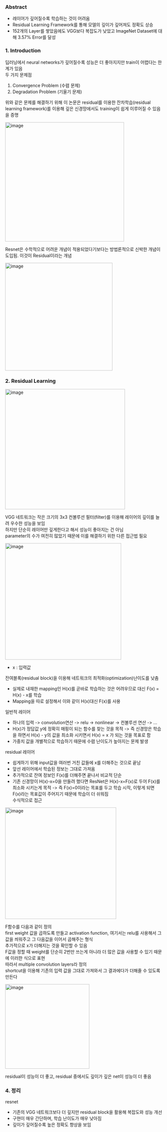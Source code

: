 ### Abstract
* 레이어가 깊어질수록 학습하는 것이 어려움
* Residual Learning Framework를 통해 모델의 깊이가 깊어져도 정확도 상승
* 152개의 Layer를 쌓았음에도 VGG보다 복잡도가 낮았고 ImageNet Dataset에 대해 3.57% Error를 달성
### 1. Introduction  
딥러닝에서 neural networks가 깊어질수록 성능은 더 좋아지지만 train이 어렵다는 한계가 있음  
두 가지 문제점  
1. Convergence Problem (수렴 문제)
2. Degradation Problem (기울기 문제)

위와 같은 문제를 해결하기 위해 이 논문은 residual를 이용한 잔차학습(residual learning framework)를 이용해 깊은 신경망에서도 training이 쉽게 이루어질 수 있음을 증명  

<img width="381" alt="image" src="https://github.com/ces0o/Paper-Review/assets/127365253/89c3bbde-a1c8-440f-a44a-33e8b9ba574a">
 
  
Resnet은 수학적으로 어려운 개념이 적용되었다기보다는 방법론적으로 신박한 개념이 도입됨. 이것이 Residual이라는 개념  

<img width="344" alt="image" src="https://github.com/ces0o/Paper-Review/assets/127365253/1c820fec-3ba7-4597-9e63-9ef0d92c4e61">

 ### 2. Residual Learning  

<img width="384" alt="image" src="https://github.com/ces0o/Paper-Review/assets/127365253/00cfd536-79c8-4bec-bef9-9c6f1f9816a7">
 

VGG 네트워크는 작은 크기의 3x3 컨볼루션 필터(filter)를 이용해 레이어의 깊이를 늘려 우수한 성능을 보임  
하지만 단순히 레이어만 깊게한다고 해서 성능이 좋아지는 건 아님  
parameter의 수가 여전히 많았기 때문에 이를 해결하기 위한 다른 접근법 필요   


<img width="372" alt="image" src="https://github.com/ces0o/Paper-Review/assets/127365253/02a53eaa-ed87-4f63-a7cd-b3db2eb0c1e6">
  

* x : 입력값  

잔여블록(residual block)을 이용해 네트워크의 최적화(optimization)난이도를 낮춤
* 실제로 내재한 mapping인 H(x)를 곧바로 학습하는 것은 어려우므로 대신 F(x) = H(x) - x를 학습  
* Mapping을 따로 설정해서 이와 같이 H(x)대신 F(x)를 사용  

일반적 레이어  
*   하나의 입력 -> convolution연산 -> relu -> nonlinear -> 컨볼루션 연산 -> ...
* H(x)가 정답값 y에 정확히 매핑이 되는 함수를 찾는 것을 목적 -> 즉 신경망은 학습을 하면서 H(x) - y의 값을 최소화 시키면서 H(x) = x 가 되는 것을 목표로 함  
* 가중치 값을 개별적으로 학습하기 때문에 수렴 난이도가 높아지는 문제 발생

residual 레이어  
*   쉽게하기 위해 input값을 여러번 거친 값들에 x를 더해주는 것으로  끝남  
*   앞선 레이어에서 학습된 정보는 그대로 가져옴  
*   추가적으로 잔여 정보인 F(x)를 더해주면 끝나서 비교적 단순  
*  기존 신경망이 H(x)-x=0을 만들려 했다면 ResNet은 H(x)-x=F(x)로 두어 F(x)를 최소화 시키는게 목적 -> 즉 F(x)=0이라는 목표를 두고 학습 시작, 이렇게 되면 F(x)라는 목표값이 주어지기 때문에 학습이 더 쉬워짐  
수식적으로 접근   

<img width="356" alt="image" src="https://github.com/ces0o/Paper-Review/assets/127365253/559edb1a-09a2-482d-9774-3c8fccbf4d2c">
 

F함수를 다음과 같이 정의  
first weight 값을 곱하도록 만들고 activation function, 여기서는 relu를 사용해서 그 값을 씌워주고 그 다음값을 이어서 곱해주는 형식  
추가적으로 x가 더해지는 것을 확인할 수 있음  
F값을 정할 때 weight를 단순히 2번만 쓰는게 아니라 더 많은 값을 사용할 수 있기 때문에 이러한 식으로 표현  
따라서 multiple convolution layers라 정의  
shortcut을 이용해 기존의 입력 값을 그대로 가져와서 그 결과에다가 더해줄 수 있도록 만든다

<img width="270" alt="image" src="https://github.com/ces0o/Paper-Review/assets/127365253/fe3c97a7-1856-4a9d-8d68-fd34ae5acd0d">

residual이 성능이 더 좋고,  residual 중에서도 깊이가 깊은 net이 성능이 더 좋음  
### 4. 정리
resnet


*   기존의 VGG 네트워크보다 더 깊지만 residual block을 활용해 복잡도와 성능 개선
*   구현이 매우 간단하며, 학습 난이도가 매우 낮아짐  
*   깊이가 깊어질수록 높은 정확도 향상을 보임  
